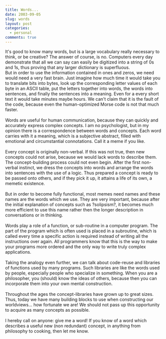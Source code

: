 ```yaml
---
title: Words...
date: 2003-09-05
slug: words
layout: post
categories:
  - personal
comments: true
---
```


It's good to know many words, but is a large vocabulary really necessary to think, or be creative? The answer of course, is no. Computers every day demonstrate that all we can say can easily be digitized into a string of 0s and 1s, thus proving that any larger dictionary is superfluous.<br />But in order to use the information contained in ones and zeros, we need would need a very fast brain. Just imagine how much time it would take you to translate bits into bytes, look up the corresponding letter values of each byte in an ASCII table, put the letters together into words, the words into sentences, and finally the sentences into a meaning. Even for a every short text it would take minutes maybe hours. We can't claim that it is the fault of the code, because even the human-optimized Morse code is not that much faster.<br /><br />Words are useful for human communication, because they can quickly and accurately express complex concepts. I am no psychologist, but in my opinion there is a correspondence between words and concepts. Each word carries with it a meaning, which is a subjective abstract, filled with emotional and circumstantial connotations. Call it a meme if you like.<br /><br />Every concept is originally non-verbal. If this was not true, then new concepts could not arise, because we would lack words to describe them. The concept-building process could not even begin. After the first non-verbal instinct, we dress the concepts into words and arrange the words into sentences with the use of a logic. Thus prepared a concept is ready to be passed onto others, and if they pick it up, it attains a life of its own, a memetic existence.<br /><br />But in order to become fully functional, most memes need names and these names are the words which we use. They are very important, because after the initial explanation of concepts such as ?solipsism?, it becomes much more efficient to use this name rather then the longer description in conversations or in thinking.<br /><br />Words play a role of a function, or sub-routine in a computer program. The part of the program which is often used is placed in a subroutine, which is called every time a specific action is required instead of writing all the instructions over again. All programmers know that this is the way to make your programs more ordered and the only way to write truly complex applications.<br /><br />Taking the analogy even further, we can talk about code-reuse and libraries of functions used by many programs. Such libraries are like the words used by people, especially people who specialize in something. When you are a philosopher, you (should) know the ideas of others, because then you can incorporate them into your own mental construction.<br /><br />Throughout the ages the concept-libraries have grown up to great sizes. Thus, today we have many building blocks to use when constructing our worldviews... how fortunate we are! We should not pass up this opportunity to acquire as many concepts as possible.<br /><br />I hereby call on anyone: give me a word! If you know of a word which describes a useful new (non redundant) concept, in anything from philosophy to cooking, then let me know. <br />